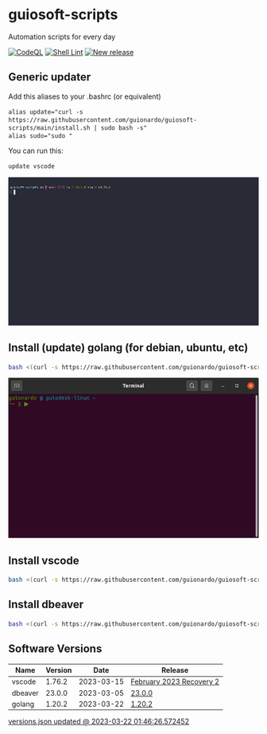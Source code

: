 # guiosoft-scripts

Automation scripts for every day

[![CodeQL](https://github.com/guionardo/guiosoft-scripts/actions/workflows/codeql-analysis.yml/badge.svg)](https://github.com/guionardo/guiosoft-scripts/actions/workflows/codeql-analysis.yml)
[![Shell Lint](https://github.com/guionardo/guiosoft-scripts/actions/workflows/shell.yml/badge.svg)](https://github.com/guionardo/guiosoft-scripts/actions/workflows/shell.yml)
[![New release](https://github.com/guionardo/guiosoft-scripts/actions/workflows/new_release.yml/badge.svg)](https://github.com/guionardo/guiosoft-scripts/actions/workflows/new_release.yml)

## Generic updater

Add this aliases to your .bashrc (or equivalent)

```
alias update="curl -s https://raw.githubusercontent.com/guionardo/guiosoft-scripts/main/install.sh | sudo bash -s"
alias sudo="sudo "
```

You can run this:

```bash
update vscode
```

![vscode](docs/vscode.gif)


## Install (update) golang (for debian, ubuntu, etc)

```bash
bash <(curl -s https://raw.githubusercontent.com/guionardo/guiosoft-scripts/main/install_golang.sh)
```

![install-golang](docs/install_golang.gif)

## Install vscode

```bash
bash <(curl -s https://raw.githubusercontent.com/guionardo/guiosoft-scripts/main/install_vscode.sh)
```

## Install dbeaver

```bash
bash <(curl -s https://raw.githubusercontent.com/guionardo/guiosoft-scripts/main/install_dbeaver.sh)
```

## Software Versions

| Name | Version | Date | Release |
|------|---------|------|---------|
| vscode | 1.76.2 | 2023-03-15 | [February 2023 Recovery 2](https://code.visualstudio.com/sha/download?build=stable&os=linux-deb-x64) |
| dbeaver | 23.0.0 | 2023-03-05 | [23.0.0](https://dbeaver.io/files/dbeaver-ce_latest_amd64.deb) |
| golang | 1.20.2 | 2023-03-22 | [1.20.2](https://golang.org/dl/go1.20.2.linux-amd64.tar.gz) |

[versions.json updated @ 2023-03-22 01:46:26.572452](versions.json)
